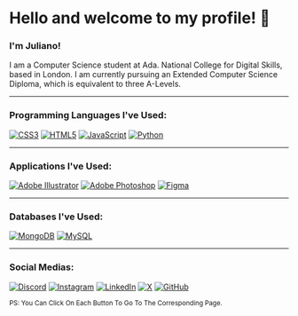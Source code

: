 # Hello and welcome to my profile! 👋
### I'm Juliano!

I am a Computer Science student at Ada. National College for Digital Skills, based in London. I am currently pursuing an Extended Computer Science Diploma, which is equivalent to three A-Levels.

---

### Programming Languages I've Used:
[![CSS3](https://img.shields.io/badge/css3-%231572B6.svg?style=for-the-badge&logo=css3&logoColor=white)](https://www.w3.org/Style/CSS/)
[![HTML5](https://img.shields.io/badge/html5-%23E34F26.svg?style=for-the-badge&logo=html5&logoColor=white)](https://developer.mozilla.org/en-US/docs/Web/Guide/HTML/HTML5)
[![JavaScript](https://img.shields.io/badge/javascript-%23323330.svg?style=for-the-badge&logo=javascript&logoColor=%23F7DF1E)](https://developer.mozilla.org/en-US/docs/Web/JavaScript)
[![Python](https://img.shields.io/badge/python-3670A0?style=for-the-badge&logo=python&logoColor=ffdd54)](https://www.python.org/)

---

### Applications I've Used:
[![Adobe Illustrator](https://img.shields.io/badge/adobe%20illustrator-%23FF9A00.svg?style=for-the-badge&logo=adobe%20illustrator&logoColor=white)](https://www.adobe.com/products/illustrator.html)
[![Adobe Photoshop](https://img.shields.io/badge/adobe%20photoshop-%2331A8FF.svg?style=for-the-badge&logo=adobe%20photoshop&logoColor=white)](https://www.adobe.com/products/photoshop.html)
[![Figma](https://img.shields.io/badge/figma-%23F24E1E.svg?style=for-the-badge&logo=figma&logoColor=white)](https://www.figma.com/)

---

### Databases I've Used:
[![MongoDB](https://img.shields.io/badge/MongoDB-%234ea94b.svg?style=for-the-badge&logo=mongodb&logoColor=white)](https://www.mongodb.com/)
[![MySQL](https://img.shields.io/badge/MySQL-4479A1.svg?style=for-the-badge&logo=mysql&logoColor=fff)](#)

---

### Social Medias:
[![Discord](https://img.shields.io/badge/Discord-%235865F2.svg?style=for-the-badge&logo=discord&logoColor=white)](https://discord.com/users/714098639919775805)
[![Instagram](https://img.shields.io/badge/Instagram-%23E4405F.svg?style=for-the-badge&logo=Instagram&logoColor=white)](https://www.instagram.com/juliano.jg_/)
[![LinkedIn](https://img.shields.io/badge/linkedin-%230077B5.svg?style=for-the-badge&logo=linkedin&logoColor=white)]([https://www.linkedin.com/](https://www.linkedin.com/in/juliano-gouveia-378223284/))
[![X](https://img.shields.io/badge/X-%23000000.svg?style=for-the-badge&logo=X&logoColor=white)]([https://twitter.com/](https://twitter.com/juliano_jg_))
[![GitHub](https://img.shields.io/badge/github-%23121011.svg?style=for-the-badge&logo=github&logoColor=white)](https://github.com/JULI4N0)

<sup>PS: You Can Click On Each Button To Go To The Corresponding Page.</sup>
